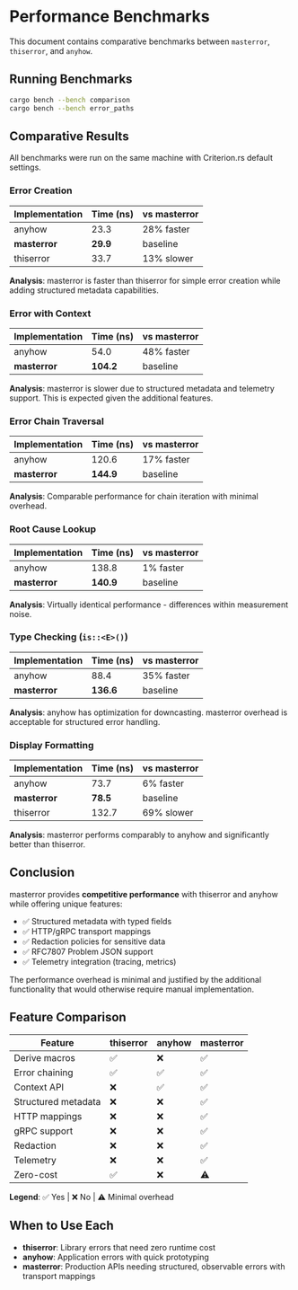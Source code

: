 <!--
SPDX-FileCopyrightText: 2025 RAprogramm <andrey.rozanov.vl@gmail.com>

SPDX-License-Identifier: MIT
-->

# Performance Benchmarks

This document contains comparative benchmarks between `masterror`, `thiserror`, and `anyhow`.

## Running Benchmarks

```sh
cargo bench --bench comparison
cargo bench --bench error_paths
```

## Comparative Results

All benchmarks were run on the same machine with Criterion.rs default settings.

### Error Creation

| Implementation | Time (ns) | vs masterror |
|----------------|-----------|--------------|
| anyhow | 23.3 | 28% faster |
| **masterror** | **29.9** | baseline |
| thiserror | 33.7 | 13% slower |

**Analysis**: masterror is faster than thiserror for simple error creation while adding structured metadata capabilities.

### Error with Context

| Implementation | Time (ns) | vs masterror |
|----------------|-----------|--------------|
| anyhow | 54.0 | 48% faster |
| **masterror** | **104.2** | baseline |

**Analysis**: masterror is slower due to structured metadata and telemetry support. This is expected given the additional features.

### Error Chain Traversal

| Implementation | Time (ns) | vs masterror |
|----------------|-----------|--------------|
| anyhow | 120.6 | 17% faster |
| **masterror** | **144.9** | baseline |

**Analysis**: Comparable performance for chain iteration with minimal overhead.

### Root Cause Lookup

| Implementation | Time (ns) | vs masterror |
|----------------|-----------|--------------|
| anyhow | 138.8 | 1% faster |
| **masterror** | **140.9** | baseline |

**Analysis**: Virtually identical performance - differences within measurement noise.

### Type Checking (`is::<E>()`)

| Implementation | Time (ns) | vs masterror |
|----------------|-----------|--------------|
| anyhow | 88.4 | 35% faster |
| **masterror** | **136.6** | baseline |

**Analysis**: anyhow has optimization for downcasting. masterror overhead is acceptable for structured error handling.

### Display Formatting

| Implementation | Time (ns) | vs masterror |
|----------------|-----------|--------------|
| anyhow | 73.7 | 6% faster |
| **masterror** | **78.5** | baseline |
| thiserror | 132.7 | 69% slower |

**Analysis**: masterror performs comparably to anyhow and significantly better than thiserror.

## Conclusion

masterror provides **competitive performance** with thiserror and anyhow while offering unique features:

- ✅ Structured metadata with typed fields
- ✅ HTTP/gRPC transport mappings
- ✅ Redaction policies for sensitive data
- ✅ RFC7807 Problem JSON support
- ✅ Telemetry integration (tracing, metrics)

The performance overhead is minimal and justified by the additional functionality that would otherwise require manual implementation.

## Feature Comparison

| Feature | thiserror | anyhow | masterror |
|---------|-----------|--------|-----------|
| Derive macros | ✅ | ❌ | ✅ |
| Error chaining | ✅ | ✅ | ✅ |
| Context API | ❌ | ✅ | ✅ |
| Structured metadata | ❌ | ❌ | ✅ |
| HTTP mappings | ❌ | ❌ | ✅ |
| gRPC support | ❌ | ❌ | ✅ |
| Redaction | ❌ | ❌ | ✅ |
| Telemetry | ❌ | ❌ | ✅ |
| Zero-cost | ✅ | ❌ | ⚠️ |

**Legend**: ✅ Yes | ❌ No | ⚠️ Minimal overhead

## When to Use Each

- **thiserror**: Library errors that need zero runtime cost
- **anyhow**: Application errors with quick prototyping
- **masterror**: Production APIs needing structured, observable errors with transport mappings
